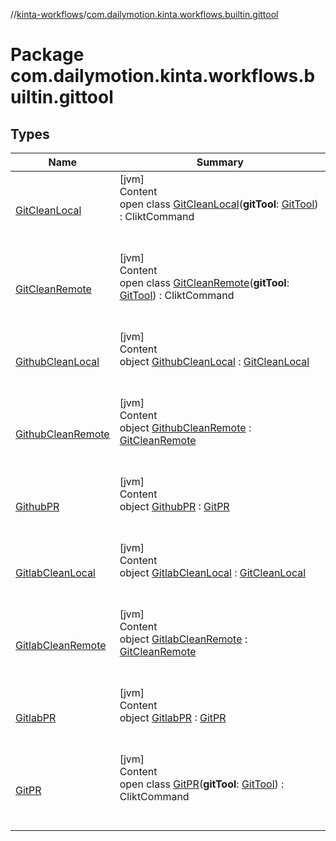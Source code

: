 //[kinta-workflows](../../index.md)/[com.dailymotion.kinta.workflows.builtin.gittool](index.md)



# Package com.dailymotion.kinta.workflows.builtin.gittool  


## Types  
  
|  Name |  Summary | 
|---|---|
| <a name="com.dailymotion.kinta.workflows.builtin.gittool/GitCleanLocal///PointingToDeclaration/"></a>[GitCleanLocal](-git-clean-local/index.md)| <a name="com.dailymotion.kinta.workflows.builtin.gittool/GitCleanLocal///PointingToDeclaration/"></a>[jvm]  <br>Content  <br>open class [GitCleanLocal](-git-clean-local/index.md)(**gitTool**: [GitTool](../../../kinta-cli/com.dailymotion.kinta/-git-tool/index.md)) : CliktCommand  <br><br><br>|
| <a name="com.dailymotion.kinta.workflows.builtin.gittool/GitCleanRemote///PointingToDeclaration/"></a>[GitCleanRemote](-git-clean-remote/index.md)| <a name="com.dailymotion.kinta.workflows.builtin.gittool/GitCleanRemote///PointingToDeclaration/"></a>[jvm]  <br>Content  <br>open class [GitCleanRemote](-git-clean-remote/index.md)(**gitTool**: [GitTool](../../../kinta-cli/com.dailymotion.kinta/-git-tool/index.md)) : CliktCommand  <br><br><br>|
| <a name="com.dailymotion.kinta.workflows.builtin.gittool/GithubCleanLocal///PointingToDeclaration/"></a>[GithubCleanLocal](-github-clean-local/index.md)| <a name="com.dailymotion.kinta.workflows.builtin.gittool/GithubCleanLocal///PointingToDeclaration/"></a>[jvm]  <br>Content  <br>object [GithubCleanLocal](-github-clean-local/index.md) : [GitCleanLocal](-git-clean-local/index.md)  <br><br><br>|
| <a name="com.dailymotion.kinta.workflows.builtin.gittool/GithubCleanRemote///PointingToDeclaration/"></a>[GithubCleanRemote](-github-clean-remote/index.md)| <a name="com.dailymotion.kinta.workflows.builtin.gittool/GithubCleanRemote///PointingToDeclaration/"></a>[jvm]  <br>Content  <br>object [GithubCleanRemote](-github-clean-remote/index.md) : [GitCleanRemote](-git-clean-remote/index.md)  <br><br><br>|
| <a name="com.dailymotion.kinta.workflows.builtin.gittool/GithubPR///PointingToDeclaration/"></a>[GithubPR](-github-p-r/index.md)| <a name="com.dailymotion.kinta.workflows.builtin.gittool/GithubPR///PointingToDeclaration/"></a>[jvm]  <br>Content  <br>object [GithubPR](-github-p-r/index.md) : [GitPR](-git-p-r/index.md)  <br><br><br>|
| <a name="com.dailymotion.kinta.workflows.builtin.gittool/GitlabCleanLocal///PointingToDeclaration/"></a>[GitlabCleanLocal](-gitlab-clean-local/index.md)| <a name="com.dailymotion.kinta.workflows.builtin.gittool/GitlabCleanLocal///PointingToDeclaration/"></a>[jvm]  <br>Content  <br>object [GitlabCleanLocal](-gitlab-clean-local/index.md) : [GitCleanLocal](-git-clean-local/index.md)  <br><br><br>|
| <a name="com.dailymotion.kinta.workflows.builtin.gittool/GitlabCleanRemote///PointingToDeclaration/"></a>[GitlabCleanRemote](-gitlab-clean-remote/index.md)| <a name="com.dailymotion.kinta.workflows.builtin.gittool/GitlabCleanRemote///PointingToDeclaration/"></a>[jvm]  <br>Content  <br>object [GitlabCleanRemote](-gitlab-clean-remote/index.md) : [GitCleanRemote](-git-clean-remote/index.md)  <br><br><br>|
| <a name="com.dailymotion.kinta.workflows.builtin.gittool/GitlabPR///PointingToDeclaration/"></a>[GitlabPR](-gitlab-p-r/index.md)| <a name="com.dailymotion.kinta.workflows.builtin.gittool/GitlabPR///PointingToDeclaration/"></a>[jvm]  <br>Content  <br>object [GitlabPR](-gitlab-p-r/index.md) : [GitPR](-git-p-r/index.md)  <br><br><br>|
| <a name="com.dailymotion.kinta.workflows.builtin.gittool/GitPR///PointingToDeclaration/"></a>[GitPR](-git-p-r/index.md)| <a name="com.dailymotion.kinta.workflows.builtin.gittool/GitPR///PointingToDeclaration/"></a>[jvm]  <br>Content  <br>open class [GitPR](-git-p-r/index.md)(**gitTool**: [GitTool](../../../kinta-cli/com.dailymotion.kinta/-git-tool/index.md)) : CliktCommand  <br><br><br>|

